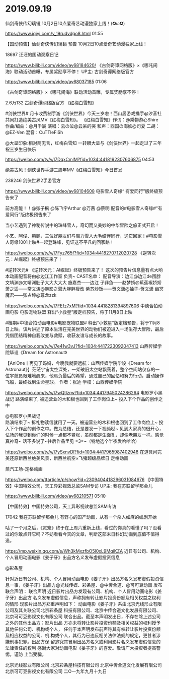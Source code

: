 # 2019.09.19

仙剑奇侠传幻璃镜 10月2日10点爱奇艺动漫独家上线！(✪ω✪)

https://www.iqiyi.com/v_19rudvdgo8.html
01:55

【国动预告】仙剑奇侠传幻璃镜 预告 10月2日10点爱奇艺动漫独家上线！

18697
汪汪的国动观察日记

https://www.bilibili.com/video/av68184620/
 《古剑奇谭网络版》×《哪吒闹海》联动活动首曝，专属奖励享不停！ UP主: 古剑奇谭网络版官方

https://www.bilibili.com/video/av68037185
01:06

《古剑奇谭网络版》×《哪吒闹海》联动活动首曝，专属奖励享不停！

2.6万132
古剑奇谭网络版官方
《红梅白雪知》

#剑侠世界# 月卡收费制手游《剑侠世界》今天三岁啦！西山居游戏携手@汐音社 共同打造绝美古风MV《红梅白雪知》。
《红梅白雪知》作词：@乘物游心Shire 作曲/编曲：@月千宸 演唱：云の泣@云呆的哭 和声：西国の海妖@司夏 二胡：@EZ-Ven 混音：CuTTleFiSh

@大呈印象:相对两无言，红梅白雪知 一转眼大呈与《剑侠世界》一起走过了三年 祝三岁生日快乐

https://weibo.com/tv/v/I7DqxCmlM?fid=1034:4418192307606875
04:53

绝美古风！剑侠世界手游三周年MV《红梅白雪知》今日首发

238246
剑侠世界2手游官方

https://www.bilibili.com/video/av68104608
电影雪人奇缘“ 有爱同行”版终极预告来了     

前方高能！！@张子枫 @陈飞宇Arthur @万茜 @蔡明 配音的#电影雪人奇缘#“有爱同行”版终极预告来了

当小艺遇到了神秘传说中的珠峰雪人，奇幻而又美妙的中华冒险之旅正式开启！

小艺、阿俊、鹏鹏，三位好朋友们与魔力雪人大毛结伴同行，送它回家！#电影雪人奇缘1001上映#一起登珠峰，见证这不平凡的回家路！

https://weibo.com/tv/v/I7Fyz765f?fid=1034:4418270712020728
《逆转次元：AI崛起》终极预告来了！   

#逆转次元# 《逆转次元：AI崛起》终极预告来了！
这次的预告片信息量有点大哟 
本动画配音将由@边江工作室 负责~
CAST名单：
配音导演：边江@边江de围脖  文靖渊@文靖渊肚子大大大大大
施嘉杰——边江
子非鱼——赵梦娇@蕉蕉椒娇娇
萧之遥——常文涛@魅影之聲大胖胖瘦改
紫苏炒饭——贺文潇@袖子-贺文潇
幽冥魔君——张占坤@尊龙zzk

https://weibo.com/tv/v/I7FEfz7xM?fid=1034:4418281394897606
中德合拍动画电影 电影宠物联盟  释出“小救星”版定档预告，将于11月8日上映

#档期#中德合拍动画电影#电影宠物联盟# 释出“小救星”版定档预告，将于11月8日上映。该片讲述了原本生活在完美世界的动物们被迫进入一场生存大冒险，最后凭借团结精神自我改变与救赎，收获友谊与成长的故事。

https://weibo.com/tv/v/I7e41w3vJ?fid=1034:4417223092047413
山西传媒学院毕设《Dream for Astronaut》

【AniOne丨再见了妈妈，今晚我就要远航：山西传媒学院毕设《Dream for Astronaut》】茫茫宇宙太空深处，一架破旧太空站飘荡着，整个空间站仅存的一位宇航员艰难地醒来，他肩负最后的希望，通过自己的回忆和努力行动，启动操作飞船，最终找到生命星球。
作者：张迪
学校：山西传媒学院

https://weibo.com/tv/v/I7wQtlzrw?fid=1034:4417945024286264
电影罗小黑战记  路演结束了, 被迫营业的木和根也回到了工作岗位上~ 投入下个作品的创作之中

@电影罗小黑战记       
路演结束了~ 拆礼物读信就用了一天。被迫营业的木和根也回到了工作岗位上~ 投入下个作品的创作之中。做为总结，还是要发一下视频哒~
见到大家真的很开心，怯场的我见到你们的时候一点都不紧张，虽然都是生面孔，却像老朋友一样。感觉真神奇~
话不多说了~往后作品里见 =3=~（特地选个半夜发哈哈哈）

https://weibo.com/tv/v/I7ySxnvDl?fid=1034:4417965987402948
在道具间完美还原新西兰绝美风景，新西兰航空×飞猪超级品牌日 定格动画

蒸汽工场-定格动画

https://weibo.com/ttarticle/p/show?id=2309404418296031084676
 【中国特效】中国特效公司，天工异彩视效总监SAM专访 UP主: 我在苏联留学那会儿

https://www.bilibili.com/video/av68210571
05:10

【中国特效】中国特效公司，天工异彩视效总监SAM专访

17042
我在苏联留学那会儿
有野心的国产动画，从有一个杀人如麻的编剧开始

咕了一个月之后，《灵笼》终于在上周六重新上线，看过的你真的看懂了吗？没看过的你敢点开它吗？不妨看看今天的文章，判断这部末日科幻动画到底值不值得追。

https://mp.weixin.qq.com/s/Wh3kMxzfbO5l0xL9MqiKZA
近日有公司、机构、个人冒用动画电影《姜子牙》出品方名义发布虚假投资信息

@彩条屋   

针对近日有公司、机构、个人冒用动画电影《姜子牙》出品方名义发布虚假投资信息一事，《姜子牙》出品方@光线传媒、彩条屋、@中传合道、@可可豆动画 发布联合声明：
 联合声明
近日影片出品方发现有公司、机构、个人冒用动画电影《姜子牙》出品方
名义发布虚假信息，声称拥有转让影片投资份额及相关权益之权利的情形
现影片出品方郑重声明如下：
动画电影《姜子牙》系由北京光线形业有限公司及其关联公司北京彩条屋
科技有限公司、北京中传合道文化发展有限公司、北京可可豆影视文化有限公司
联合出品。截至本声明发出日，不存在除上述公司之外的其他出品方；影片出品
方亦未将转让影片投资份额及相关权益的权利授予其他任何公司、机构或个人，
任何于本声明发布前声称其有权转让影片投资份额及相应权益的公司、机
构或个人，其行为已违反相关法律法规的规定，更甚者涉嫌刑事犯罪。出品方保
留追究其冒用出品方名义或利用影片名义发布虚假信息的法律责任的权利
感谢大家对动画电影《娄子牙》的喜爱。敬请广大投资者提高警惕，谨防
上当受騙。

北京光线影业有限公司
北京彩条屋科技有限公司
北京中传合道文化发展有限公司
北京可可豆影视文化有限公司
二O一九年九月十九日